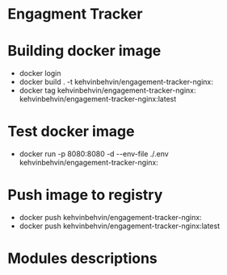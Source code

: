 # Engagment Tracker

# Building docker image
- docker login
- docker build . -t kehvinbehvin/engagement-tracker-nginx:<commit>
- docker tag kehvinbehvin/engagement-tracker-nginx:<commit> kehvinbehvin/engagement-tracker-nginx:latest

# Test docker image
- docker run -p 8080:8080 -d --env-file ./.env kehvinbehvin/engagement-tracker-nginx:<commit>

# Push image to registry
- docker push kehvinbehvin/engagement-tracker-nginx:<commit>
- docker push kehvinbehvin/engagement-tracker-nginx:latest

# Modules descriptions

